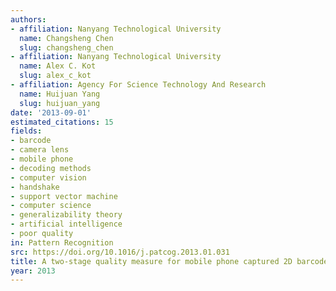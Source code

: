 ```yaml
---
authors:
- affiliation: Nanyang Technological University
  name: Changsheng Chen
  slug: changsheng_chen
- affiliation: Nanyang Technological University
  name: Alex C. Kot
  slug: alex_c_kot
- affiliation: Agency For Science Technology And Research
  name: Huijuan Yang
  slug: huijuan_yang
date: '2013-09-01'
estimated_citations: 15
fields:
- barcode
- camera lens
- mobile phone
- decoding methods
- computer vision
- handshake
- support vector machine
- computer science
- generalizability theory
- artificial intelligence
- poor quality
in: Pattern Recognition
src: https://doi.org/10.1016/j.patcog.2013.01.031
title: A two-stage quality measure for mobile phone captured 2D barcode images
year: 2013
---
```

